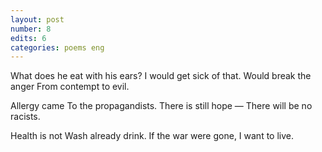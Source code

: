 ```yaml
---
layout: post
number: 8
edits: 6
categories: poems eng
---
```


What does he eat with his ears?
I would get sick of that.
Would break the anger
From contempt to evil. 

Allergy came 
To the propagandists. 
There is still hope — 
There will be no racists.

Health is not 
Wash already drink.
If the war were gone, 
I want to live.
